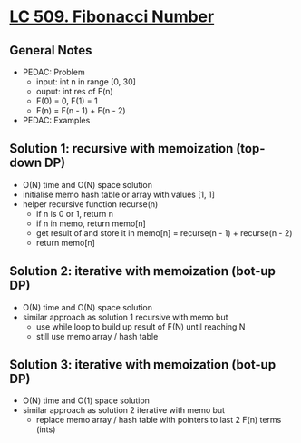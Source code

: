 # [LC 509. Fibonacci Number](https://leetcode.com/problems/fibonacci-number/)

## General Notes

- PEDAC: Problem
  - input: int n in range \[0, 30]
  - ouput: int res of F(n)
  - F(0) = 0, F(1) = 1
  - F(n) = F(n - 1) + F(n - 2)
- PEDAC: Examples

## Solution 1: recursive with memoization (top-down DP)

- O(N) time and O(N) space solution
- initialise memo hash table or array with values \[1, 1]
- helper recursive function recurse(n)
  - if n is 0 or 1, return n
  - if n in memo, return memo\[n]
  - get result of and store it in memo\[n] = recurse(n - 1) + recurse(n - 2)
  - return memo\[n]

## Solution 2: iterative with memoization (bot-up DP)

- O(N) time and O(N) space solution
- similar approach as solution 1 recursive with memo but
  - use while loop to build up result of F(N) until reaching N
  - still use memo array / hash table

## Solution 3: iterative with memoization (bot-up DP)

- O(N) time and O(1) space solution
- similar approach as solution 2 iterative with memo but
  - replace memo array / hash table with pointers to last 2 F(n) terms (ints)